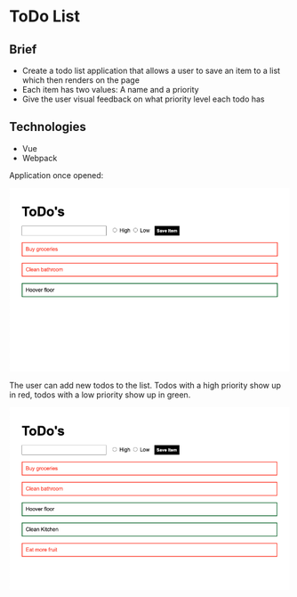 # ToDo List

## Brief

- Create a todo list application that allows a user to save an item to a list which then renders on the page
- Each item has two values: A name and a priority
- Give the user visual feedback on what priority level each todo has 

## Technologies

- Vue
- Webpack

Application once opened:

![start](start.png)

The user can add new todos to the list. Todos with a high priority show up in red, todos with a low priority show up in green.

![added](added.png)